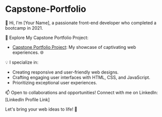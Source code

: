 # Capstone-Portfolio

 👋 Hi, I'm [Your Name], a passionate front-end developer who completed a bootcamp in 2021.

🚀 Explore My Capstone Portfolio Project:
   - [Capstone Portfolio Project](https://pattherogue.github.io/Capstone-Portfolio/#): My showcase of captivating web experiences. 🌐

💡 I specialize in:
   - Creating responsive and user-friendly web designs.
   - Crafting engaging user interfaces with HTML, CSS, and JavaScript.
   - Prioritizing exceptional user experiences.

📫 Open to collaborations and opportunities! Connect with me on LinkedIn: [LinkedIn Profile Link]

Let's bring your web ideas to life! 🚀
